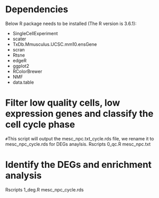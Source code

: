 # Dependencies
Below R package needs to be installed (The R version is 3.6.1):
- SingleCellExperiment
- scater
- TxDb.Mmusculus.UCSC.mm10.ensGene
- scran
- Rtsne
- edgeR
- ggplot2
- RColorBrewer
- NMF
- data.table

# Filter low quality cells, low expression genes and classify the cell cycle phase
`#`This script will output the mesc_npc.txt_cycle.rds file, we rename it to mesc_npc_cycle.rds for DEGs anaylsis.
Rscripts 0_qc.R mesc_npc.txt

# Identify the DEGs and enrichment analysis
Rscripts 1_deg.R mesc_npc_cycle.rds
